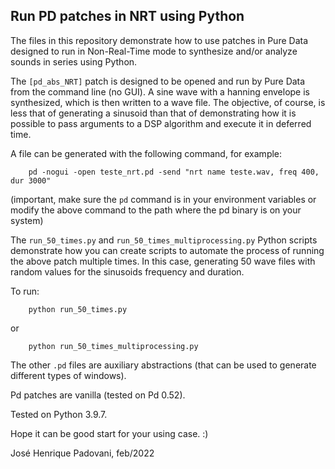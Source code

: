 ## Run PD patches in NRT using Python

The files in this repository demonstrate how to use patches in Pure Data designed to run in Non-Real-Time mode to synthesize and/or analyze sounds in series using Python.

The `[pd_abs_NRT]` patch is designed to be opened and run by Pure Data from the command line (no GUI). A sine wave with a hanning envelope is synthesized, which is then written to a wave file. The objective, of course, is less that of generating a sinusoid than that of demonstrating how it is possible to pass arguments to a DSP algorithm and execute it in deferred time.

A file can be generated with the following command, for example:

        pd -nogui -open teste_nrt.pd -send "nrt name teste.wav, freq 400, dur 3000"

(important, make sure the `pd` command is in your environment variables or modify the above command to the path where the pd binary is on your system)

The `run_50_times.py` and `run_50_times_multiprocessing.py` Python scripts demonstrate how you can create scripts to automate the process of running the above patch multiple times. In this case, generating 50 wave files with random values for the sinusoids frequency and duration.

To run:

        python run_50_times.py

or

        python run_50_times_multiprocessing.py

The other `.pd` files are auxiliary abstractions (that can be used to generate different types of windows).

Pd patches are vanilla (tested on Pd 0.52).

Tested on Python 3.9.7.

Hope it can be good start for your using case. :)

José Henrique Padovani, feb/2022

